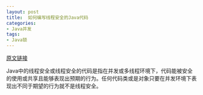 ```yaml
---
layout: post
title:  如何编写线程安全的Java代码
categories:
- Java并发
tags:
- Java锁
---
```


[原文链接](http://javarevisited.blogspot.sg/2012/01/how-to-write-thread-safe-code-in-java.html)

Java中的线程安全或线程安全的代码是指在并发或多线程环境下，代码能被安全的使用或共享且能够表现出预期的行为。任何代码类或是对象只要在并发环境下表现出不同于期望的行为就不是线程安全。